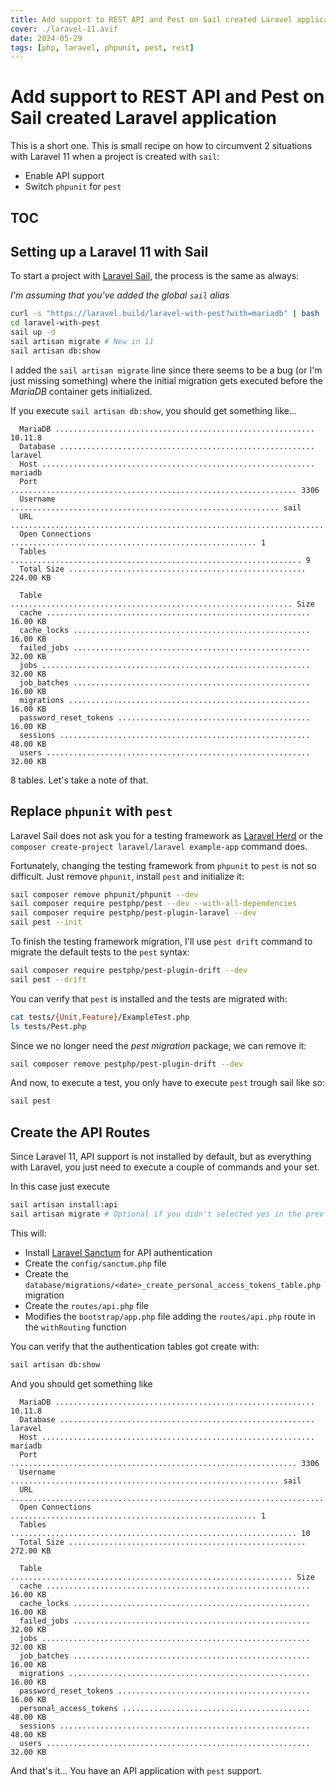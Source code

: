 ```yaml
---
title: Add support to REST API and Pest on Sail created Laravel application
cover: ./laravel-11.avif
date: 2024-05-29
tags: [php, laravel, phpunit, pest, rest]
---
```


# Add support to REST API and Pest on Sail created Laravel application

This is a short one. This is small recipe on how to circumvent 2 situations with Laravel 11 when a project is created with `sail`:

- Enable API support
- Switch `phpunit` for `pest`

## TOC

## Setting up a Laravel 11 with Sail

To start a project with [Laravel Sail](https://laravel.com/docs/11.x/sail), the process is the same as always:

_I'm assuming that you've added the global `sail` alias_

```bash
curl -s "https://laravel.build/laravel-with-pest?with=mariadb" | bash
cd laravel-with-pest
sail up -d
sail artisan migrate # New in 11
sail artisan db:show
```

I added the `sail artisan migrate` line since there seems to be a bug (or I'm just missing something) where the initial migration gets executed before the _MariaDB_ container gets initialized.

If you execute `sail artisan db:show`, you should get something like...

```text {8,11-20}
  MariaDB .......................................................... 10.11.8
  Database ......................................................... laravel
  Host ............................................................. mariadb
  Port ................................................................ 3306
  Username ............................................................ sail
  URL ......................................................................
  Open Connections ....................................................... 1
  Tables ................................................................. 9
  Total Size ..................................................... 224.00 KB

  Table ............................................................... Size
  cache ........................................................... 16.00 KB
  cache_locks ..................................................... 16.00 KB
  failed_jobs ..................................................... 32.00 KB
  jobs ............................................................ 32.00 KB
  job_batches ..................................................... 16.00 KB
  migrations ...................................................... 16.00 KB
  password_reset_tokens ........................................... 16.00 KB
  sessions ........................................................ 48.00 KB
  users ........................................................... 32.00 KB
```

8 tables. Let's take a note of that.

## Replace `phpunit` with `pest`

Laravel Sail does not ask you for a testing framework as [Laravel Herd](https://herd.laravel.com/) or the `composer create-project laravel/laravel example-app` command does.

Fortunately, changing the testing framework from `phpunit` to `pest` is not so difficult. Just remove `phpunit`, install `pest` and initialize it:

```bash
sail composer remove phpunit/phpunit --dev
sail composer require pestphp/pest --dev --with-all-dependencies
sail composer require pestphp/pest-plugin-laravel --dev
sail pest --init
```

To finish the testing framework migration, I'll use `pest drift` command to migrate the default tests to the `pest` syntax:

```bash
sail composer require pestphp/pest-plugin-drift --dev
sail pest --drift
```

You can verify that `pest` is installed and the tests are migrated with:

```bash
cat tests/{Unit,Feature}/ExampleTest.php
ls tests/Pest.php
```

Since we no longer need the _pest migration_ package, we can remove it:

```bash
sail composer remove pestphp/pest-plugin-drift --dev
```

And now, to execute a test, you only have to execute `pest` trough sail like so:

```bash
sail pest
```

## Create the API Routes

Since Laravel 11, API support is not installed by default, but as everything with Laravel, you just need to execute a couple of commands and your set.

In this case just execute

```bash
sail artisan install:api
sail artisan migrate # Optional if you didn't selected yes in the prev command
```

This will:

- Install [Laravel Sanctum](https://laravel.com/docs/sanctum) for API authentication
- Create the `config/sanctum.php` file
- Create the `database/migrations/<date>_create_personal_access_tokens_table.php` migration
- Create the `routes/api.php` file
- Modifies the `bootstrap/app.php` file adding the `routes/api.php` route in the `withRouting` function

You can verify that the authentication tables got create with:

```bash
sail artisan db:show
```

And you should get something like

```text
  MariaDB .......................................................... 10.11.8
  Database ......................................................... laravel
  Host ............................................................. mariadb
  Port ................................................................ 3306
  Username ............................................................ sail
  URL ......................................................................
  Open Connections ....................................................... 1
  Tables ................................................................ 10
  Total Size ..................................................... 272.00 KB

  Table ............................................................... Size
  cache ........................................................... 16.00 KB
  cache_locks ..................................................... 16.00 KB
  failed_jobs ..................................................... 32.00 KB
  jobs ............................................................ 32.00 KB
  job_batches ..................................................... 16.00 KB
  migrations ...................................................... 16.00 KB
  password_reset_tokens ........................................... 16.00 KB
  personal_access_tokens .......................................... 48.00 KB
  sessions ........................................................ 48.00 KB
  users ........................................................... 32.00 KB

```

And that's it... You have an API application with `pest` support.
